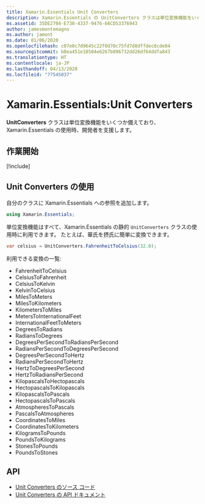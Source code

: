```yaml
---
title: Xamarin.Essentials Unit Converters
description: Xamarin.Essentials の UnitConverters クラスは単位変換機能をいくつか備えており、Xamarin.Essentials の使用時、開発者を支援します。
ms.assetid: 35DE2704-E730-4337-9476-66CD53376943
author: jamesmontemagno
ms.author: jamont
ms.date: 01/06/2020
ms.openlocfilehash: c07e0c7d9645c22f0d70c75fd7d8dffdec8cde04
ms.sourcegitcommit: b0ea451e18504e6267b896732dd26df64ddfa843
ms.translationtype: HT
ms.contentlocale: ja-JP
ms.lasthandoff: 04/13/2020
ms.locfileid: "77545037"
---
```

# <a name="xamarinessentials-unit-converters"></a>Xamarin.Essentials:Unit Converters

**UnitConverters** クラスは単位変換機能をいくつか備えており、Xamarin.Essentials の使用時、開発者を支援します。

## <a name="get-started"></a>作業開始

[!include[](~/essentials/includes/get-started.md)]

## <a name="using-unit-converters"></a>Unit Converters の使用

自分のクラスに Xamarin.Essentials への参照を追加します。

```csharp
using Xamarin.Essentials;
```

単位変換機能はすべて、Xamarin.Essentials の静的 `UnitConverters` クラスの使用時に利用できます。 たとえば、華氏を摂氏に簡単に変換できます。

```csharp
var celsius = UnitConverters.FahrenheitToCelsius(32.0);
```

利用できる変換の一覧:

- FahrenheitToCelsius
- CelsiusToFahrenheit
- CelsiusToKelvin
- KelvinToCelsius
- MilesToMeters
- MilesToKilometers
- KilometersToMiles
- MetersToInternationalFeet
- InternationalFeetToMeters
- DegreesToRadians
- RadiansToDegrees
- DegreesPerSecondToRadiansPerSecond
- RadiansPerSecondToDegreesPerSecond
- DegreesPerSecondToHertz
- RadiansPerSecondToHertz
- HertzToDegreesPerSecond
- HertzToRadiansPerSecond
- KilopascalsToHectopascals
- HectopascalsToKilopascals
- KilopascalsToPascals
- HectopascalsToPascals
- AtmospheresToPascals
- PascalsToAtmospheres
- CoordinatesToMiles
- CoordinatesToKilometers
- KilogramsToPounds
- PoundsToKilograms
- StonesToPounds
- PoundsToStones

## <a name="api"></a>API

- [Unit Converters のソース コード](https://github.com/xamarin/Essentials/tree/master/Xamarin.Essentials/Types/UnitConverters.shared.cs)
- [Unit Converters の API ドキュメント](xref:Xamarin.Essentials.UnitConverters)
